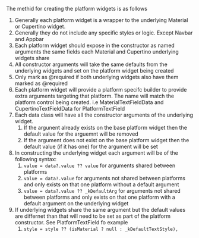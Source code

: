 The methid for creating the platform widgets is as follows

1. Generally each platform widget is a wrapper to the underlying Material or Cupertino widget.
2. Generally they do not include any specific styles or logic. Except Navbar and Appbar
3. Each platform widget should expose in the constructor as named arguments the same fields each Material and Cupertino underlying widgets share
4. All constructor arguments will take the same defaults from the underlying widgets and set on the platform widget being created
5. Only mark as @required if both underlying widgets also have them marked as @required
6. Each platform widget will provide a platform specifc builder to provide extra arguments targeting that platform. The name will match the platform control being created. i.e MaterialTextFieldData and CupertinoTextFieldData for PlatformTextField
7. Each data class will have all the constructor arguments of the underlying widget.
    1. If the argunent already exists on the base platform widget then the default value for the arguemnt will be removed
    2. If the argument does not exist on the base platform widget then the default value (if it has one) for the argument will be set
8. In constructing the underlying widget each argument will be of the following syntax:
    1. `value = data?.value ?? value` for arguments shared between platforms
    2. `value = data?.value` for arguments not shared between platforms and only exists on that one platform without a default argument
    3. `value = data?.value ?? _kDefaultArg` for arguments not shared between platforms and only exists on that one platform with a default argument on the underlying widget
9. If underlying widgets share the same argument but the default values are differnet than that will need to be set as part of the platform constructor. See PlatformTextField fo example
    1. `style = style ?? (isMaterial ? null : _kDefaultTextStyle),`
